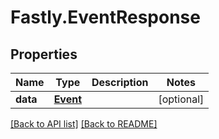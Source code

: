 # Fastly.EventResponse

## Properties

Name | Type | Description | Notes
------------ | ------------- | ------------- | -------------
**data** | [**Event**](Event.md) |  | [optional] 


[[Back to API list]](../../README.md#endpoints) [[Back to README]](../../README.md)
